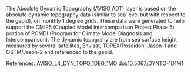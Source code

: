 The Absolute Dynamic Topography (AVISO ADT) layer is based on the absolute dynamic topography data (similar to sea level but with respect to the geoid), on monthly 1 degree grids. These data were generated to help support the CMIP5 (Coupled Model Intercomparison Project Phase 5) portion of PCMDI (Program for Climate Model Diagnosis and Intercomparison). The dynamic topograhy are from sea surface height measured by several satellites, Envisat, TOPEX/Poseidon, Jason-1 and OSTM/Jason-2 and referenced to the geoid.

References: AVISO_L4_DYN_TOPO_1DEG_1MO [doi:10.5067/DYNTO-1D1M1](https://doi.org/10.5067/DYNTO-1D1M1)

